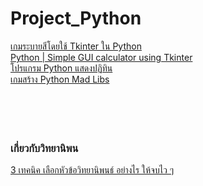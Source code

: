 # Project_Python
[เกมระบายสีโดยใช้ Tkinter ใน Python](https://www.geeksforgeeks.org/color-game-python/)<br>
[Python | Simple GUI calculator using Tkinter](https://www.geeksforgeeks.org/python-simple-gui-calculator-using-tkinter/)<br>
[โปรแกรม Python แสดงปฏิทิน](https://www.programiz.com/python-programming/examples/display-calendar)<br>
[เกมสร้าง Python Mad Libs](https://data-flair.training/blogs/python-mad-libs-generator-game/)<br>
[]()<br>
[]()<br>
[]()<br>
[]()<br>

### เกี่ยวกับวิทยานิพน
[3 เทคนิค เลือกหัวข้อวิทยานิพนธ์ อย่างไร ให้จบไว ๆ](https://xn--42chb1doed5dd0lna4oxa6m.com/article/detail/26)<br>
[]()<br>
[]()<br>
[]()<br>
[]()<br>
